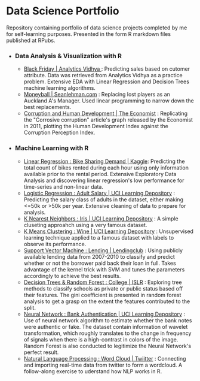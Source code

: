 # Data Science Portfolio


Repository containing portfolio of data science projects completed by me for self-learning purposes. Presented in the form R markdown files published at RPubs.


- ### Data Analysis & Visualization with R
   - [Black Friday |  Analytics Vidhya ](http://rpubs.com/LeeJunHan/454168) : Predicting sales based on cutomer attribute. Data was retrieved from Analytics Vidhya as a practice problem. Extensive EDA with Linear Regression and Decision Trees machine learning algorithms.
   - [Moneyball | Seanlehman.com](http://rpubs.com/LeeJunHan/453841) : Replacing lost players as an Auckland A's Manager. Used linear programming to narrow down the best replacements.
   - [Corruption and Human Development | The Economist](http://rpubs.com/LeeJunHan/453686) : Replicating the "Corrosive corruption" article's graph released by the Economist in 2011, plotting the Human Development Index against the Corruption Perception Index.
  
  


- ### Machine Learning with R
  - [Linear Regression : Bike Sharing Demand | Kaggle](http://rpubs.com/LeeJunHan/450898): Predicting the total count of bikes rented during each hour using only information available prior to the rental period. Extensive Exploratory Data Analysis and discovering linear regression's low performance for time-series and non-linear data. 
  - [Logistic Regression : Adult Salary | UCI Learning Depository](http://rpubs.com/LeeJunHan/450142) : Predicting the salary class of adults in the dataset, either making <=50k or >50k per year. Extensive cleaning of data to prepare for analysis.
  - [K Nearest Neighbors : Iris | UCI Learning Depository](http://rpubs.com/LeeJunHan/450973) : A simple cluseting approahch using a very famous dataset.  
  - [K Means Clustering : Wine | UCI Learning Depository](http://rpubs.com/LeeJunHan/450046) : Unsupervised learning technique applied to a famous dataset with labels to observe its performance. 
  - [Support Vector Machine : Lending | Lendingclub](http://rpubs.com/LeeJunHan/450085) : Using publicly available lending data from 2007-2010 to classify and predict whether or not the borrower paid back their loan in full. Takes advantage of the kernel trick with SVM and tunes the parameters accordingly to achieve the best results.
  - [Decision Trees & Random Forest : College | ISLR](http://rpubs.com/LeeJunHan/451869) : Exploring tree methods to classify schools as private or public status based off their features. The gini coefficient is presented in random forest analysis to get a grasp on the extent the features contributed to the split. 
  - [Neural Network : Bank Authentication | UCI Learning Depository](http://rpubs.com/LeeJunHan/451463) : Use of neural network algorithm to estimate whether the bank notes were authentic or fake. The dataset contain information of wavelet transformation, which roughly translates to the change in frequency of signals when there is a high-contrast in colors of the image. Random Forest is also conducted to legitimize the Neural Network's perfect result. 
  - [Natural Language Processing : Word Cloud | Twiitter](http://rpubs.com/LeeJunHan/451880) : Connecting and importing real-time data from twitter to form a wordcloud. A follow-along exercise to uderstand how NLP works in R. 
 
 

